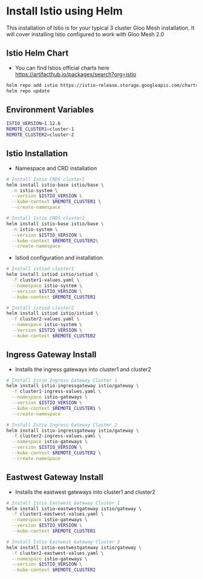 # Install Istio using Helm

This installation of Istio is for your typical 3 cluster Gloo Mesh installation. It will cover installing Istio configured to work with Gloo Mesh 2.0


## Istio Helm Chart

* You can find Istios official charts here https://artifacthub.io/packages/search?org=istio

```sh
helm repo add istio https://istio-release.storage.googleapis.com/charts
helm repo update
```

## Environment Variables
```sh
ISTIO_VERSION=1.12.6
REMOTE_CLUSTER1=cluster-1
REMOTE_CLUSTER2=cluster-2
```

## Istio Installation

* Namespace and CRD installation

```sh
# Install Istio CRDS cluster1
helm install istio-base istio/base \
  -n istio-system \
  --version $ISTIO_VERSION \
  --kube-context $REMOTE_CLUSTER1 \
  --create-namespace

# Install Istio CRDS cluster2
helm install istio-base istio/base \
  -n istio-system \
  --version $ISTIO_VERSION \
  --kube-context $REMOTE_CLUSTER2\
  --create-namespace
```

* Istiod configuration and installation

```sh
# Install istiod cluster1
helm install istiod istio/istiod \
  -f cluster1-values.yaml \
  --namespace istio-system \
  --version $ISTIO_VERSION \
  --kube-context $REMOTE_CLUSTER1

# Install istiod cluster2
helm install istiod istio/istiod \
  -f cluster2-values.yaml \
  --namespace istio-system \
  --version $ISTIO_VERSION \
  --kube-context $REMOTE_CLUSTER2
```

## Ingress Gateway Install

* Installs the ingress gateways into cluster1 and cluster2

```sh
# Install Istio Ingress Gateway Cluster 1
helm install istio-ingressgateway istio/gateway \
  -f cluster1-ingress-values.yaml \
  --namespace istio-gateways \
  --version $ISTIO_VERSION \
  --kube-context $REMOTE_CLUSTER1 \
  --create-namespace

# Install Istio Ingress Gateway Cluster 2
helm install istio-ingressgateway istio/gateway \
  -f cluster2-ingress-values.yaml \
  --namespace istio-gateways \
  --version $ISTIO_VERSION \
  --kube-context $REMOTE_CLUSTER2 \
  --create-namespace
```

## Eastwest Gateway Install

* Installs the eastwest gateways into cluster1 and cluster2

```sh
# Install Istio Eastwest Gateway Cluster 1
helm install istio-eastwestgateway istio/gateway \
  -f cluster1-eastwest-values.yaml \
  --namespace istio-gateways \
  --version $ISTIO_VERSION \
  --kube-context $REMOTE_CLUSTER1

# Install Istio Eastwest Gateway Cluster 2
helm install istio-eastwestgateway istio/gateway \
  -f cluster2-eastwest-values.yaml \
  --namespace istio-gateways \
  --version $ISTIO_VERSION \
  --kube-context $REMOTE_CLUSTER2
```
